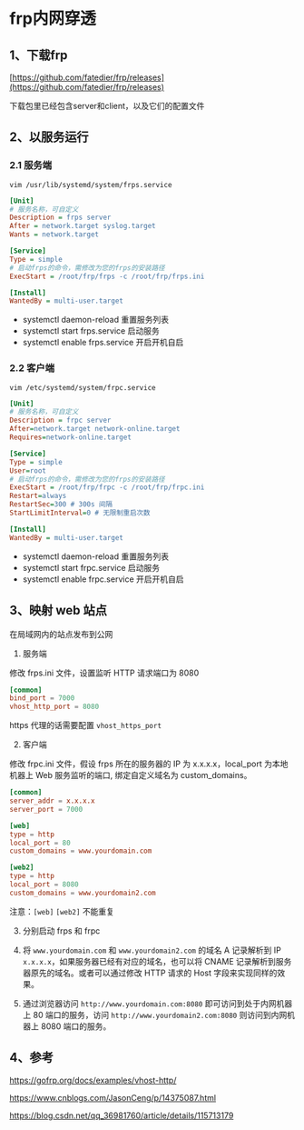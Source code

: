 # frp内网穿透

## 1、下载frp

[https://github.com/fatedier/frp/releases](https://github.com/fatedier/frp/releases)

下载包里已经包含server和client，以及它们的配置文件

## 2、以服务运行

### 2.1 服务端

`vim /usr/lib/systemd/system/frps.service`

```ini
[Unit]
# 服务名称，可自定义
Description = frps server
After = network.target syslog.target
Wants = network.target

[Service]
Type = simple
# 启动frps的命令，需修改为您的frps的安装路径
ExecStart = /root/frp/frps -c /root/frp/frps.ini

[Install]
WantedBy = multi-user.target
```

- systemctl daemon-reload 重置服务列表
- systemctl start frps.service 启动服务
- systemctl enable frps.service 开启开机自启

### 2.2 客户端

`vim /etc/systemd/system/frpc.service`

```ini
[Unit]
# 服务名称，可自定义
Description = frpc server
After=network.target network-online.target
Requires=network-online.target

[Service]
Type = simple
User=root
# 启动frps的命令，需修改为您的frps的安装路径
ExecStart = /root/frp/frpc -c /root/frp/frpc.ini
Restart=always
RestartSec=300 # 300s 间隔
StartLimitInterval=0 # 无限制重启次数

[Install]
WantedBy = multi-user.target
```

- systemctl daemon-reload 重置服务列表
- systemctl start frpc.service 启动服务
- systemctl enable frpc.service 开启开机自启

## 3、映射 web 站点

在局域网内的站点发布到公网

1. 服务端

修改 frps.ini 文件，设置监听 HTTP 请求端口为 8080

```conf
[common]
bind_port = 7000
vhost_http_port = 8080
```

https 代理的话需要配置 `vhost_https_port`

2. 客户端

修改 frpc.ini 文件，假设 frps 所在的服务器的 IP 为 x.x.x.x，local_port 为本地机器上 Web 服务监听的端口, 绑定自定义域名为 custom_domains。

```conf
[common]
server_addr = x.x.x.x
server_port = 7000

[web]
type = http
local_port = 80
custom_domains = www.yourdomain.com

[web2]
type = http
local_port = 8080
custom_domains = www.yourdomain2.com
```

注意：`[web]` `[web2]` 不能重复

3. 分别启动 frps 和 frpc

4. 将 `www.yourdomain.com` 和 `www.yourdomain2.com` 的域名 A 记录解析到 IP `x.x.x.x`，如果服务器已经有对应的域名，也可以将 CNAME 记录解析到服务器原先的域名。或者可以通过修改 HTTP 请求的 Host 字段来实现同样的效果。

5. 通过浏览器访问 `http://www.yourdomain.com:8080` 即可访问到处于内网机器上 80 端口的服务，访问 `http://www.yourdomain2.com:8080` 则访问到内网机器上 8080 端口的服务。

## 4、参考

https://gofrp.org/docs/examples/vhost-http/

https://www.cnblogs.com/JasonCeng/p/14375087.html

https://blog.csdn.net/qq_36981760/article/details/115713179
